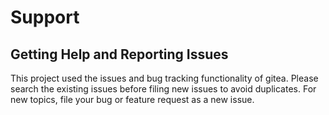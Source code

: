 # Support

## Getting Help and Reporting Issues
This project used the issues and bug tracking functionality of gitea. Please search the existing issues before filing new issues to avoid duplicates. For new topics, file your bug or feature request as a new issue.



